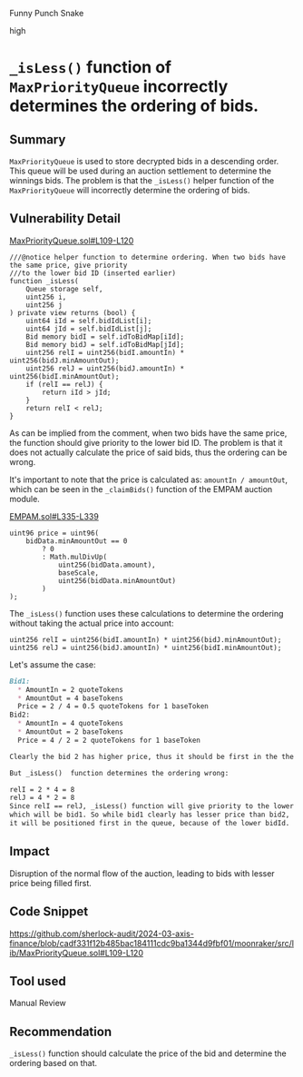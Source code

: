 Funny Punch Snake

high

# `_isLess()` function of `MaxPriorityQueue` incorrectly determines the ordering of bids.

## Summary
`MaxPriorityQueue` is used to store decrypted bids in a descending order. This queue will be used during an auction settlement to determine the winnings bids. The problem is that the `_isLess()` helper function of the `MaxPriorityQueue` will incorrectly determine the ordering of bids.
## Vulnerability Detail
[MaxPriorityQueue.sol#L109-L120](https://github.com/sherlock-audit/2024-03-axis-finance/blob/cadf331f12b485bac184111cdc9ba1344d9fbf01/moonraker/src/lib/MaxPriorityQueue.sol#L109-L120)
```solidity
///@notice helper function to determine ordering. When two bids have the same price, give priority
///to the lower bid ID (inserted earlier)
function _isLess(
    Queue storage self,
    uint256 i,
    uint256 j
) private view returns (bool) {
    uint64 iId = self.bidIdList[i];
    uint64 jId = self.bidIdList[j];
    Bid memory bidI = self.idToBidMap[iId];
    Bid memory bidJ = self.idToBidMap[jId];
    uint256 relI = uint256(bidI.amountIn) * uint256(bidJ.minAmountOut);
    uint256 relJ = uint256(bidJ.amountIn) * uint256(bidI.minAmountOut);
    if (relI == relJ) {
        return iId > jId;
    }
    return relI < relJ;
}
```
As can be implied from the comment, when two bids have the same price, the function should give priority to the lower bid ID. The problem is that it does not actually calculate the price of said bids, thus the ordering can be wrong.

It's important to note that the price is calculated as: `amountIn / amountOut`, which can be seen in the `_claimBids()` function of the EMPAM auction module.

[EMPAM.sol#L335-L339](https://github.com/sherlock-audit/2024-03-axis-finance/blob/cadf331f12b485bac184111cdc9ba1344d9fbf01/moonraker/src/modules/auctions/EMPAM.sol#L335-L339)
```solidity
uint96 price = uint96(
    bidData.minAmountOut == 0
        ? 0
        : Math.mulDivUp(
            uint256(bidData.amount),
            baseScale,
            uint256(bidData.minAmountOut)
        )
);
```
The `_isLess()` function uses these calculations to determine the ordering without taking the actual price into account:
```solidity
uint256 relI = uint256(bidI.amountIn) * uint256(bidJ.minAmountOut);
uint256 relJ = uint256(bidJ.amountIn) * uint256(bidI.minAmountOut);
```

Let's assume the case:
```md
Bid1:
  * AmountIn = 2 quoteTokens
  * AmountOut = 4 baseTokens
  Price = 2 / 4 = 0.5 quoteTokens for 1 baseToken
Bid2:
  * AmountIn = 4 quoteTokens
  * AmountOut = 2 baseTokens
  Price = 4 / 2 = 2 quoteTokens for 1 baseToken

Clearly the bid 2 has higher price, thus it should be first in the the queue of decryptedBids

But _isLess()  function determines the ordering wrong:

relI = 2 * 4 = 8
relJ = 4 * 2 = 8
Since relI == relJ, _isLess() function will give priority to the lower bidId, 
which will be bid1. So while bid1 clearly has lesser price than bid2, 
it will be positioned first in the queue, because of the lower bidId.
```
## Impact
Disruption of the normal flow of the auction, leading to bids with lesser price being filled first.
## Code Snippet
https://github.com/sherlock-audit/2024-03-axis-finance/blob/cadf331f12b485bac184111cdc9ba1344d9fbf01/moonraker/src/lib/MaxPriorityQueue.sol#L109-L120
## Tool used

Manual Review

## Recommendation
`_isLess()` function should calculate the price of the bid and determine the ordering based on that.